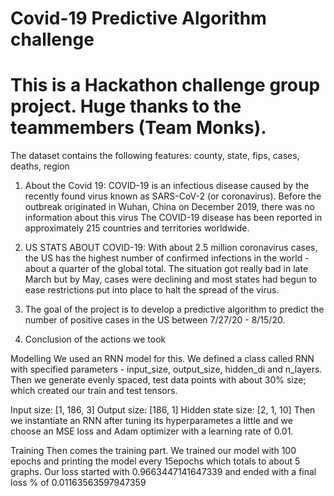 # Covid-19 Predictive Algorithm challenge
# This is a Hackathon challenge group project. Huge thanks to the teammembers (Team Monks). 

The dataset contains the following features: county, state, fips, cases, deaths, region
 1. About the Covid 19: COVID-19 is an infectious disease caused by the recently found virus known as SARS-CoV-2 (or coronavirus). Before the outbreak originated in Wuhan, China on December 2019, there was no information about this virus The COVID-19 disease has been reported in approximately 215 countries and territories worldwide.

2. US STATS ABOUT COVID-19: With about 2.5 million coronavirus cases, the US has the highest number of confirmed infections in the world - about a quarter of the global total. The situation got really bad in late March but by May, cases were declining and most states had begun to ease restrictions put into place to halt the spread of the virus.

3. The goal of the project is to develop a predictive algorithm to predict the number of positive cases in the US between 7/27/20 - 8/15/20.

4. Conclusion of the actions we took

Modelling
We used an RNN model for this. We defined a class called RNN with specified parameters - input_size, output_size, hidden_di and n_layers. Then we generate evenly spaced, test data points with about 30% size; which created our train and test tensors.

Input size: [1, 186, 3]
Output size: [186, 1]
Hidden state size: [2, 1, 10]
Then we instantiate an RNN after tuning its hyperparametes a little and we choose an MSE loss and Adam optimizer with a learning rate of 0.01.

Training
Then comes the training part. We trained our model with 100 epochs and printing the model every 15epochs which totals to about 5 graphs. Our loss started with 0.9663447141647339 and ended with a final loss % of 0.01163563597947359

